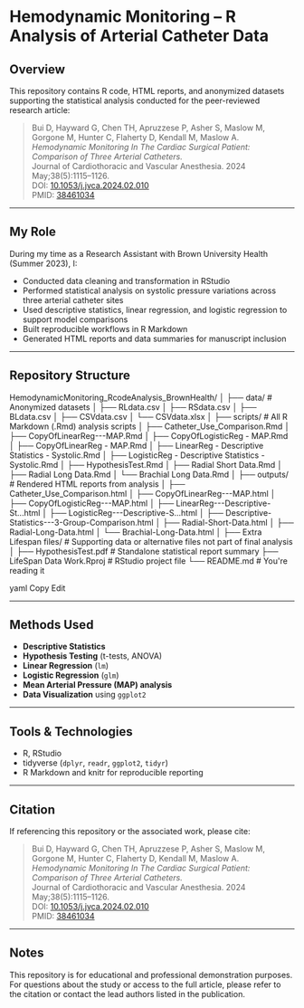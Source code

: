 # Hemodynamic Monitoring – R Analysis of Arterial Catheter Data

## Overview

This repository contains R code, HTML reports, and anonymized datasets supporting the statistical analysis conducted for the peer-reviewed research article:

> Bui D, Hayward G, Chen TH, Apruzzese P, Asher S, Maslow M, Gorgone M, Hunter C, Flaherty D, Kendall M, Maslow A.  
> *Hemodynamic Monitoring In The Cardiac Surgical Patient: Comparison of Three Arterial Catheters.*  
> Journal of Cardiothoracic and Vascular Anesthesia. 2024 May;38(5):1115–1126.  
> DOI: [10.1053/j.jvca.2024.02.010](https://doi.org/10.1053/j.jvca.2024.02.010)  
> PMID: [38461034](https://pubmed.ncbi.nlm.nih.gov/38461034)

---

## My Role

During my time as a Research Assistant with Brown University Health (Summer 2023), I:

- Conducted data cleaning and transformation in RStudio  
- Performed statistical analysis on systolic pressure variations across three arterial catheter sites  
- Used descriptive statistics, linear regression, and logistic regression to support model comparisons  
- Built reproducible workflows in R Markdown  
- Generated HTML reports and data summaries for manuscript inclusion

---

## Repository Structure

HemodynamicMonitoring_RcodeAnalysis_BrownHealth/
│
├── data/ # Anonymized datasets
│ ├── RLdata.csv
│ ├── RSdata.csv
│ ├── BLdata.csv
│ ├── CSVdata.csv
│ └── CSVdata.xlsx
│
├── scripts/ # All R Markdown (.Rmd) analysis scripts
│ ├── Catheter_Use_Comparison.Rmd
│ ├── CopyOfLinearReg---MAP.Rmd
│ ├── CopyOfLogisticReg - MAP.Rmd
│ ├── CopyOfLinearReg - MAP.Rmd
│ ├── LinearReg - Descriptive Statistics - Systolic.Rmd
│ ├── LogisticReg - Descriptive Statistics - Systolic.Rmd
│ ├── HypothesisTest.Rmd
│ ├── Radial Short Data.Rmd
│ ├── Radial Long Data.Rmd
│ └── Brachial Long Data.Rmd
│
├── outputs/ # Rendered HTML reports from analysis
│ ├── Catheter_Use_Comparison.html
│ ├── CopyOfLinearReg---MAP.html
│ ├── CopyOfLogisticReg---MAP.html
│ ├── LinearReg---Descriptive-St...html
│ ├── LogisticReg---Descriptive-S...html
│ ├── Descriptive-Statistics---3-Group-Comparison.html
│ ├── Radial-Short-Data.html
│ ├── Radial-Long-Data.html
│ └── Brachial-Long-Data.html
│
├── Extra Lifespan files/ # Supporting data or alternative files not part of final analysis
│
├── HypothesisTest.pdf # Standalone statistical report summary
├── LifeSpan Data Work.Rproj # RStudio project file
└── README.md # You're reading it

yaml
Copy
Edit

---

## Methods Used

- **Descriptive Statistics**  
- **Hypothesis Testing** (t-tests, ANOVA)  
- **Linear Regression** (`lm`)  
- **Logistic Regression** (`glm`)  
- **Mean Arterial Pressure (MAP) analysis**  
- **Data Visualization** using `ggplot2`

---

## Tools & Technologies

- R, RStudio  
- tidyverse (`dplyr`, `readr`, `ggplot2`, `tidyr`)  
- R Markdown and knitr for reproducible reporting

---

## Citation

If referencing this repository or the associated work, please cite:

> Bui D, Hayward G, Chen TH, Apruzzese P, Asher S, Maslow M, Gorgone M, Hunter C, Flaherty D, Kendall M, Maslow A.  
> *Hemodynamic Monitoring In The Cardiac Surgical Patient: Comparison of Three Arterial Catheters.*  
> Journal of Cardiothoracic and Vascular Anesthesia. 2024 May;38(5):1115–1126.  
> DOI: [10.1053/j.jvca.2024.02.010](https://doi.org/10.1053/j.jvca.2024.02.010)  
> PMID: [38461034](https://pubmed.ncbi.nlm.nih.gov/38461034)

---

## Notes

This repository is for educational and professional demonstration purposes. For questions about the study or access to the full article, please refer to the citation or contact the lead authors listed in the publication.

